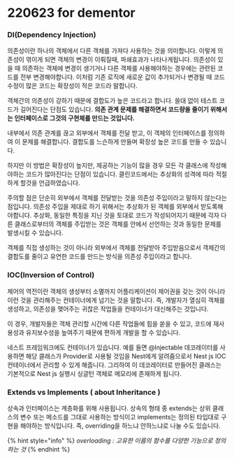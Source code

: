 # 220623 for dementor



### DI(Dependency Injection)

의존성이란 하나의 객체에서 다른 객체를 가져다 사용하는 것을 의미합니다. 이렇게 의존성이 엮이게 되면 객체의 변경이 이뤄질때, 파쇄효과가 나타나게됩니다. 의존성이 있을 때 의존하는 객체에 변경이 생기거나 다른 객체를 사용해야하는 경우에는 관련된 코드를 전부 변경해야합니다. 이처럼 기존 로직에 새로운 값이 추가되거나 변경될 때 코드 수정이 많은 코드는 확장성이 적은 코드라 말합니다.

객체간의 의존성이 강하기 때문에 결합도가 높은 코드라고 합니다. 쓸대 없이 테스트 코드가 길어진다는 단점도 있습니다. **의존 관계 문제를 해결하면서 코드량을 줄이기 위해서는 인터페이스로 그것의 구현체를 만드는 것입니다.**

내부에서 의존 관계를 끊고 외부에서 객체를 전달 받고, 이 객체의 인터페이스를 정의하여 이 문제를 해결합니다. 결합도를 느슨하게 만들며 확장성 높은 코드를 만들 수 있습니다.

하지만 이 방법은 확장성이 높지만, 제공하는 기능이 많을 경우 모든 각 클래스에 작성해야하는 코드가 많아진다는 단점이 있습니다. 클린코드에서는 추상화의 성격에 따라 적절하게 할것을 언급하였습니다.

주의할 점은 단순히 외부에서 객체를 전달받는 것을 의존성 주입이라고 말하지 않는다는 점입니다. 의존성 주입을 제대로 하기 위해서는 추상화가 된 객체를 외부에서 받도록해야합니다. 추상화, 동일한 특징을 지닌 것을 토대로 코드가 작성되어지기 때문에 각자 다른 클래스로부터의 객체를 주입받는 것은 객체를 안에서 선언하는 것과 동일한 문제를 발생시킬 수 있습니다.

객체를 직접 생성하는 것이 아니라 외부에서 객체를 전달받아 주입받음으로서 객체간의 결합도를 줄이고 유연한 코드를 만드는 방식을 의존성 주입이라고 합니다.





### **IOC(Inversion of Control)**

제어의 역전이란 객체의 생성부터 소멸까지 어플리케이션이 제어권을 갖는 것이 아니라 이런 것을 관리해주는 컨테이너에게 넘기는 것을 말합니다. 즉, 개발자가 열심히 객체를 생성하고, 의존성을 맺어주는 귀찮은 작업들을 컨테이너가 대신해주는 것입니다.

이 경우, 개발자들은 객체 관리할 시간에 다른 작업들에 힘을 쏟을 수 있고, 코드에 재사용성과 유지보수성을 높여주기 때문에 편하게 개발을 할 수 있습니다.

네스트 프레임워크에도 컨테이너가 있습니다. 예를 들면 @Injectable 데코레이터를 사용하면 해당 클래스가 Provider로 사용될 것임을 Nest에게 알려줌으로서 Nest js IOC 컨테이너에서 관리할 수 있게 해줍니다. 그리하여 이 데코레이터로 만들어진 클래스는 기본적으로 Nest js 실행시 싱글턴 객체로 메모리에 존재하게 됩니다.





### **Extends vs Implements ( about Inheritance )**

상속과 인터페이스는 계층화를 위해 사용됩니다. 상속의 형태 중 extends는 상위 클래스의 변수 또는 메소드를 그대로 사용하는 방식이고 implements는 정의된 타입대로 구현을 해야하는 방식입니다. 즉, overriding을 하느냐 안하느냐로 나눌 수도 있습니다.

{% hint style="info" %}
_overloading : 고유한 이름의 함수를 다양한 기능으로 정의하는 것_
{% endhint %}
